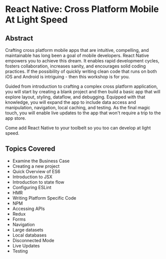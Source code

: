 # React Native: Cross Platform Mobile At Light Speed
## Abstract
Crafting cross platform mobile apps that are intuitive, compelling, and maintainable has long been a goal of mobile developers. React Native empowers you to achieve this dream. It enables rapid development cycles, fosters collaboration, increases sanity, and encourages solid coding practices. If the possibility of quickly writing clean code that runs on both iOS and Android is intriguing - then this workshop is for you.

Guided from introduction to crafting a complex cross platform application, you will start by creating a blank project and then build a basic app that will explore layout, styling, dataflow, and debugging. Equipped with that knowledge, you will expand the app to include data access and manipulation, navigation, local caching, and testing. As the final magic touch, you will enable live updates to the app that won't require a trip to the app store.

Come add React Native to your toolbelt so you too can develop at light speed.

## Topics Covered
* Examine the Business Case
* Creating a new project
* Quick Overview of ES6
* Introduction to JSX
* Introduction to state flow
* Configuring ESLint
* HMR
* Writing Platform Specific Code
* NPM
* Accessing APIs
* Redux
* Forms
* Navigation
* Large datasets
* Local databases
* Disconnected Mode
* Live Updates
* Testing
